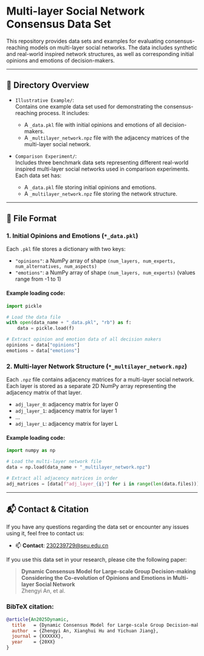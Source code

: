 # Multi-layer Social Network Consensus Data Set

This repository provides data sets and examples for evaluating consensus-reaching models on multi-layer social networks. The data includes synthetic and real-world inspired network structures, as well as corresponding initial opinions and emotions of decision-makers.

---

## 📁 Directory Overview

- `Illustrative Example/`:  
  Contains one example data set used for demonstrating the consensus-reaching process. It includes:
  - A `_data.pkl` file with initial opinions and emotions of all decision-makers.
  - A `_multilayer_network.npz` file with the adjacency matrices of the multi-layer social network.

- `Comparison Experiment/`:  
  Includes three benchmark data sets representing different real-world inspired multi-layer social networks used in comparison experiments. Each data set has:
  - A `_data.pkl` file storing initial opinions and emotions.
  - A `_multilayer_network.npz` file storing the network structure.

---

## 📄 File Format

### 1. Initial Opinions and Emotions (`*_data.pkl`)

Each `.pkl` file stores a dictionary with two keys:
- `"opinions"`: a NumPy array of shape `(num_layers, num_experts, num_alternatives, num_aspects)`  
- `"emotions"`: a NumPy array of shape `(num_layers, num_experts)` (values range from -1 to 1)

#### Example loading code:
```python
import pickle

# Load the data file
with open(data_name + "_data.pkl", "rb") as f:
    data = pickle.load(f)

# Extract opinion and emotion data of all decision makers
opinions = data["opinions"]
emotions = data["emotions"]
```

### 2. Multi-layer Network Structure (`*_multilayer_network.npz`)

Each `.npz` file contains adjacency matrices for a multi-layer social network.  
Each layer is stored as a separate 2D NumPy array representing the adjacency matrix of that layer.

- `adj_layer_0`: adjacency matrix for layer 0  
- `adj_layer_1`: adjacency matrix for layer 1  
- ...  
- `adj_layer_L`: adjacency matrix for layer L

#### Example loading code:
```python
import numpy as np

# Load the multi-layer network file
data = np.load(data_name + "_multilayer_network.npz")

# Extract all adjacency matrices in order
adj_matrices = [data[f"adj_layer_{i}"] for i in range(len(data.files))]
```

---
## 📬 Contact & Citation

If you have any questions regarding the data set or encounter any issues using it, feel free to contact us:

- 📫 **Contact**: 230239729@seu.edu.cn

If you use this data set in your research, please cite the following paper:

> **Dynamic Consensus Model for Large-scale Group Decision-making Considering the Co-evolution of Opinions and Emotions in Multi-layer Social Network**  
> Zhengyi An, et al.  

### BibTeX citation:
```bibtex
@article{An2025Dynamic,
  title   = {Dynamic Consensus Model for Large-scale Group Decision-making Considering the Co-evolution of Opinions and Emotions in Multi-layer Social Network},
  author  = {Zhengyi An, Xianghui Hu and Yichuan Jiang},
  journal = {XXXXXX},
  year    = {20XX}
}
